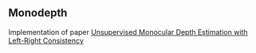 ## Monodepth

Implementation of paper [Unsupervised Monocular Depth Estimation with Left-Right Consistency](https://arxiv.org/abs/1609.03677)

<!--
Input        | Disparity
------------ | -------------
![](https://github.com/andrijazz/playground/blob/master/docs/imgs/32_left.png) | ![](https://github.com/andrijazz/playground/blob/master/docs/imgs/32_disp.png)
![](https://github.com/andrijazz/playground/blob/master/docs/imgs/8_left.png) | ![](https://github.com/andrijazz/playground/blob/master/docs/imgs/8_disp.png)
![](https://github.com/andrijazz/playground/blob/master/docs/imgs/46_left.png) | ![](https://github.com/andrijazz/playground/blob/master/docs/imgs/46_disp.png)
-->
